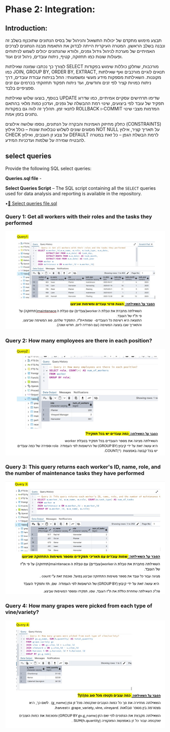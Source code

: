 # Phase 2: Integration: 
## Introduction:  

בשלב זה nתבצע מימוש מתקדם של יכולות התשאול והניהול של בסיס הנתונים שתוכנן ונבנה בשלב הראשון. המטרה העיקרית הייתה לבדוק את התאמת מבנה הנתונים לצרכים האמיתיים של מערכת לניהול גידול גפנים, ולוודא שהנתונים יכולים לשמש לניתוחים ופעולות שונות כמו תחזוקה, קטיף, ניתוח עובדים, ניהול זנים ועוד.

לצורך כך נכתבו שמונה שאילתות SELECT מורכבות, שחלקן כוללות שימוש בפקודות כמו JOIN, GROUP BY, ORDER BY, EXTRACT, תנאים לוגיים מורכבים ואף שאילתות מקוננות. השאילתות מספקות מידע מעשי ומשמעותי: החל בניתוח עבודת עובדים, דרך ניתוח כמויות קציר לפי זנים וחודשים, ועד ניתוח תפקוד תחזוקתי בכרמים עם זנים ספציפיים בלבד.

בנוסף, בוצעו שלוש שאילתות UPDATE שדימו תרחישים עסקיים אמיתיים, כמו שדרוג תפקיד של עובד לפי ביצועים, שינוי רמת ההבשלה של גפנים, ועדכון כמות מלאי בהתאם לתנאי זמן. תהליך זה לווה גם בפקודות ROLLBACK ו-COMMIT המדמות מצבי שינוי נתונים בזמן אמת.

כחלק מחיזוק האמינות והבקרה על הנתונים, נוספו שלושה אילוצים (CONSTRAINTS) מסוגים שונים לשלוש טבלאות שונות – כולל אילוץ NOT NULL על תאריך קציר, אילוץ CHECK על צבע זן הענבים, ואילוץ DEFAULT לרמת הבשלת הגפן – כל זאת במטרה להבטיח שמירה על שלמות ועדכניות המידע.  


## select queries

Provide the following SQL select queries:

**Queries.sql file** -

**Select Queries Script** – The SQL script containing all the `SELECT` queries used for data analysis and reporting is available in the repository.    

  •[📜 Select queries file.sql](SelectQueries-final.sql)

### **Query 1:** Get all workers with their roles and the tasks they performed 
 
 ![ERD diagram](https://github.com/shirelsan/ViticultureDB/blob/main/Phrase2/SelectQueriesSQL/query1.jpg?raw=true)  

### **Query 2:** How many employees are there in each position?

![ERD diagram](https://github.com/shirelsan/ViticultureDB/blob/main/Phrase2/SelectQueriesSQL/query2.jpg?raw=true)  

### **Query 3:** This query returns each worker's ID, name, role, and the number of maintenance tasks they have performed  
 
 ![ERD diagram](https://github.com/shirelsan/ViticultureDB/blob/main/Phrase2/SelectQueriesSQL/query3.jpg?raw=true)  

### **Query 4:** How many grapes were picked from each type of vine/variety?

![ERD diagram](https://github.com/shirelsan/ViticultureDB/blob/main/Phrase2/SelectQueriesSQL/query4.jpg?raw=true) 
